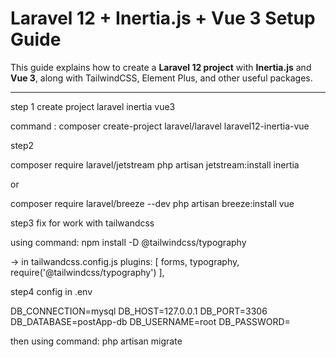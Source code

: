 

# Laravel 12 + Inertia.js + Vue 3 Setup Guide

This guide explains how to create a **Laravel 12 project** with **Inertia.js** and **Vue 3**, along with TailwindCSS, Element Plus, and other useful packages.

---

step 1 create project laravel inertia vue3

command : composer create-project laravel/laravel laravel12-inertia-vue


step2 

 composer require laravel/jetstream
 php artisan jetstream:install inertia

or 

composer require laravel/breeze --dev
php artisan breeze:install vue



step3   fix for work with tailwandcss

using command: npm install -D @tailwindcss/typography

-> in tailwandcss.config.js 
 plugins: [
        forms, typography,
        require('@tailwindcss/typography')
    ],



step4 config in .env 

DB_CONNECTION=mysql
DB_HOST=127.0.0.1
DB_PORT=3306
DB_DATABASE=postApp-db
DB_USERNAME=root
DB_PASSWORD=

then using command: php artisan migrate




